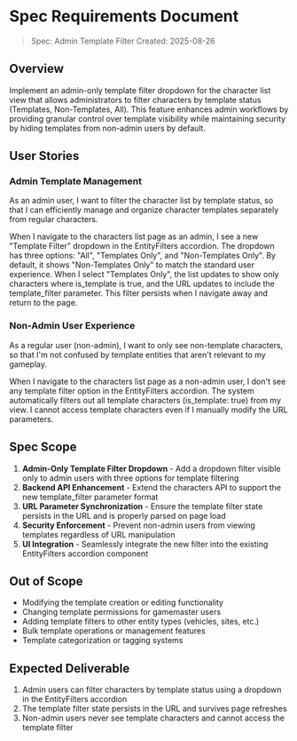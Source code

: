 # Spec Requirements Document

> Spec: Admin Template Filter
> Created: 2025-08-26

## Overview

Implement an admin-only template filter dropdown for the character list view that allows administrators to filter characters by template status (Templates, Non-Templates, All). This feature enhances admin workflows by providing granular control over template visibility while maintaining security by hiding templates from non-admin users by default.

## User Stories

### Admin Template Management

As an admin user, I want to filter the character list by template status, so that I can efficiently manage and organize character templates separately from regular characters.

When I navigate to the characters list page as an admin, I see a new "Template Filter" dropdown in the EntityFilters accordion. The dropdown has three options: "All", "Templates Only", and "Non-Templates Only". By default, it shows "Non-Templates Only" to match the standard user experience. When I select "Templates Only", the list updates to show only characters where is_template is true, and the URL updates to include the template_filter parameter. This filter persists when I navigate away and return to the page.

### Non-Admin User Experience

As a regular user (non-admin), I want to only see non-template characters, so that I'm not confused by template entities that aren't relevant to my gameplay.

When I navigate to the characters list page as a non-admin user, I don't see any template filter option in the EntityFilters accordion. The system automatically filters out all template characters (is_template: true) from my view. I cannot access template characters even if I manually modify the URL parameters.

## Spec Scope

1. **Admin-Only Template Filter Dropdown** - Add a dropdown filter visible only to admin users with three options for template filtering
2. **Backend API Enhancement** - Extend the characters API to support the new template_filter parameter format
3. **URL Parameter Synchronization** - Ensure the template filter state persists in the URL and is properly parsed on page load
4. **Security Enforcement** - Prevent non-admin users from viewing templates regardless of URL manipulation
5. **UI Integration** - Seamlessly integrate the new filter into the existing EntityFilters accordion component

## Out of Scope

- Modifying the template creation or editing functionality
- Changing template permissions for gamemaster users
- Adding template filters to other entity types (vehicles, sites, etc.)
- Bulk template operations or management features
- Template categorization or tagging systems

## Expected Deliverable

1. Admin users can filter characters by template status using a dropdown in the EntityFilters accordion
2. The template filter state persists in the URL and survives page refreshes
3. Non-admin users never see template characters and cannot access the template filter